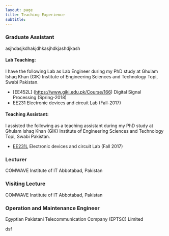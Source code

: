 ```yaml
---
layout: page
title: Teaching Experience
subtitle: 
---
```





### Graduate Assistant

asjhdasjkdhakjdhkasjhdkjashdjkash

#### Lab Teaching:

I have the following Lab as Lab Engineer during my PhD study at Ghulam Ishaq Khan (GIK) Institute of Engineering Sciences and Technology Topi, Swabi Pakistan.

- [EE452L] (https://www.giki.edu.pk/Course/166) Digital Signal Processing (Spring-2018)
- EE231 Electronic devices and circuit Lab (Fall-2017)

#### Teaching Assistant:

I assisted the following as a teaching assistant during my PhD study at Ghulam Ishaq Khan (GIK) Institute of Engineering Sciences and Technology Topi, Swabi Pakistan.

- [EE231L](https://www.giki.edu.pk/Faculties/FEEUndergraduate/DegreeRequirement) Electronic devices and circuit Lab (Fall 2017)

### Lecturer

COMWAVE Institute of IT Abbotabad, Pakistan

### Visiting Lecture

COMWAVE Institute of IT Abbotabad, Pakistan

### Operation and Maintenance Engineer

Egyptian Pakistani Telecommunication Company (EPTSC) Limited






































dsf
